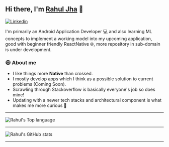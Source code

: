 ## Hi there, I'm [Rahul Jha](https://github.com/rj642) 👋
[![Linkedin](https://i.stack.imgur.com/gVE0j.png)](https://in.linkedin.com/in/rahulj-642)
&nbsp;

I'm primarily an Android Application Developer 💻 and also learning ML concepts to implement a working model into my upcoming application, good with beginner friendly ReactNative 🌐, more repository in sub-domain is under development.

### 😃 About me
- I like things more **Native** than crossed.
- I mostly develop apps which I think as a possible solution to current problems (Coming Soon).
- Scrawling through Stackoverflow is basically everyone's job so does mine!
- Updating with a newer tech stacks and architectural component is what makes me more curious 🙂

---

![Rahul's Top language](https://github-readme-stats.vercel.app/api/top-langs/?username=rj642&show_icons=true&title_color=fff&icon_color=79ff97&text_color=9f9f9f&bg_color=151515)

---

![Rahul's GitHub stats](https://github-readme-stats.vercel.app/api?username=rj642&show_icons=true&title_color=fff&icon_color=79ff97&text_color=9f9f9f&bg_color=151515)

---
<!--
**rj642/rj642** is a ✨ _special_ ✨ repository because its `README.md` (this file) appears on your GitHub profile.

Here are some ideas to get you started:

- 🔭 I’m currently working on ...
- 🌱 I’m currently learning ...
- 👯 I’m looking to collaborate on ...
- 🤔 I’m looking for help with ...
- 💬 Ask me about ...
- 📫 How to reach me: ...
- 😄 Pronouns: ...
- ⚡ Fun fact: ...
-->

